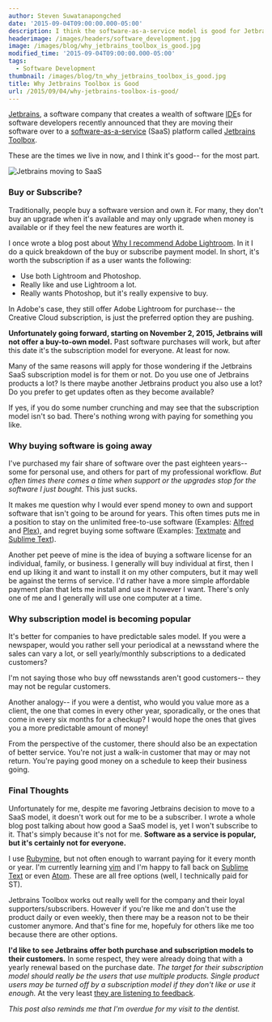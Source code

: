 ```yaml
---
author: Steven Suwatanapongched
date: '2015-09-04T09:00:00.000-05:00'
description: I think the software-as-a-service model is good for Jetbrains and their true customers. But it's certainly not for everyone.
headerimage: /images/headers/software_development.jpg
image: /images/blog/why_jetbrains_toolbox_is_good.jpg
modified_time: '2015-09-04T09:00:00.000-05:00'
tags:
  - Software Development
thumbnail: /images/blog/tn_why_jetbrains_toolbox_is_good.jpg
title: Why Jetbrains Toolbox is Good
url: /2015/09/04/why-jetbrains-toolbox-is-good/
---
```



[Jetbrains](http://www.jetbrains.com), a software company that creates a wealth of software [IDE](https://en.wikipedia.org/wiki/Integrated_development_environment)s for software developers recently announced that they are moving their software over to a [software-as-a-service](https://en.wikipedia.org/wiki/Software_as_a_service) (SaaS) platform called [Jetbrains Toolbox](https://www.jetbrains.com/toolbox/).

These are the times we live in now, and I think it's good-- for the most part.

![Jetbrains moving to SaaS](/images/blog/why_jetbrains_toolbox_is_good.jpg)

### Buy or Subscribe?

Traditionally, people buy a software version and own it. For many, they don't buy an upgrade when it's available and may only upgrade when money is available or if they feel the new features are worth it.

I once wrote a blog post about [Why I recommend Adobe Lightroom](/2015/01/why-i-recommend-adobe-photoshop). In it I do a quick breakdown of the buy or subscribe payment model. In short, it's worth the subscription if as a user wants the following:

* Use both Lightroom and Photoshop.
* Really like and use Lightroom a lot.
* Really wants Photoshop, but it's really expensive to buy.

In Adobe's case, they still offer Adobe Lightroom for purchase-- the Creative Cloud subscription, is just the preferred option they are pushing.

**Unfortunately going forward, starting on November 2, 2015, Jetbrains will not offer a buy-to-own model.** Past software purchases will work, but after this date it's the subscription model for everyone. At least for now.

Many of the same reasons will apply for those wondering if the Jetbrains SaaS subscription model is for them or not. Do you use one of Jetbrains products a lot? Is there maybe another Jetbrains product you also use a lot? Do you prefer to get updates often as they become available?

If yes, if you do some number crunching and may see that the subscription model isn't so bad. There's nothing wrong with paying for something you like.

### Why buying software is going away

I've purchased my fair share of software over the past eighteen years-- some for personal use, and others for part of my professional workflow. *But often times there comes a time when support or the upgrades stop for the software I just bought.* This just sucks.

It makes me question why I would ever spend money to own and support software that isn't going to be around for years. This often times puts me in a position to stay on the unlimited free-to-use software (Examples: [Alfred](https://www.alfredapp.com/) and [Plex](https://plex.tv/)), and regret buying some software (Examples: [Textmate](https://macromates.com/) and [Sublime Text](https://www.sublimetext.com/)).

Another pet peeve of mine is the idea of buying a software license for an individual, family, or business. I generally will buy individual at first, then I end up liking it and want to install it on my other computers, but it may well be against the terms of service. I'd rather have a more simple affordable payment plan that lets me install and use it however I want. There's only one of me and I generally will use one computer at a time.

### Why subscription model is becoming popular

It's better for companies to have predictable sales model. If you were a newspaper, would you rather sell your periodical at a newsstand where the sales can vary a lot, or sell yearly/monthly subscriptions to a dedicated customers?

I'm not saying those who buy off newsstands aren't good customers-- they may not be regular customers.

Another analogy-- if you were a dentist, who would you value more as a client, the one that comes in every other year, sporadically, or the ones that come in every six months for a checkup? I would hope the ones that gives you a more predictable amount of money!

From the perspective of the customer, there should also be an expectation of better service. You're not just a walk-in customer that may or may not return. You're paying good money on a schedule to keep their business going.

### Final Thoughts

Unfortunately for me, despite me favoring Jetbrains decision to move to a SaaS model, it doesn't work out for me to be a subscriber. I wrote a whole blog post talking about how good a SaaS model is, yet I won't subscribe to it. That's simply because it's not for me. **Software as a service is popular, but it's certainly not for everyone.**

I use [Rubymine](https://www.jetbrains.com/ruby/), but not often enough to warrant paying for it every month or year. I'm currently learning [vim](http://www.vim.org/) and I'm happy to fall back on [Sublime Text](https://www.sublimetext.com/) or even [Atom](https://atom.io/). These are all free options (well, I technically paid for ST).

Jetbrains Toolbox works out really well for the company and their loyal supporters/subscribers. However if you're like me and don't use the product daily or even weekly, then there may be a reason not to be their customer anymore. And that's fine for me, hopefuly for others like me too because there are other options.

**I'd like to see Jetbrains offer both purchase and subscription models to their customers.** In some respect, they were already doing that with a yearly renewal based on the purchase date. *The target for their subscription model should really be the users that use multiple products. Single product users may be turned off by a subscription model if they don't like or use it enough.* At the very least [they are listening to feedback](http://blog.jetbrains.com/blog/2015/09/04/we-are-listening/).

*This post also reminds me that I'm overdue for my visit to the dentist.*